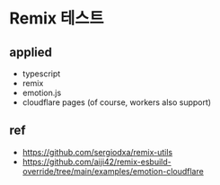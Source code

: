 # Remix 테스트

## applied

- typescript
- remix
- emotion.js
- cloudflare pages (of course, workers also support)

## ref

- https://github.com/sergiodxa/remix-utils
- https://github.com/aiji42/remix-esbuild-override/tree/main/examples/emotion-cloudflare
